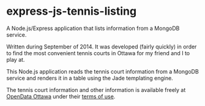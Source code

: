 # express-js-tennis-listing
A Node.js/Express application that lists information from a MongoDB service.

Written during September of 2014. It was developed (fairly quickly) in order to find the most convenient tennis courts in Ottawa for my friend and I to play at.

This Node.js application reads the tennis court information from a MongoDB service and renders it in a table using the Jade templating engine.

The tennis court information and other information is available freely at [OpenData Ottawa](http://data.ottawa.ca/en) under their [terms of use](http://ottawa.ca/en/mobile-apps-and-open-data/open-data-terms-use).
